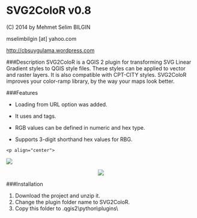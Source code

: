 SVG2ColoR v0.8
==========


(C) 2014 by Mehmet Selim BILGIN

mselimbilgin [at] yahoo.com

http://cbsuygulama.wordpress.com



###Description
SVG2ColoR is a QGIS 2 plugin for transforming SVG Linear Gradient styles to QGIS style files. These styles can be applied to vector and raster layers. It is also compatible with CPT-CITY styles. SVG2ColoR improves your color-ramp library, by the way your maps look better.

###Features

   - Loading from URL option was added.
   
   - It uses <linearGradient/> and  <stop/> tags.

   - RGB values can be defined in numeric and hex type.
   
   - Supports 3-digit shorthand hex values for RBG.
   



    
    
    
    <p align="center">
  <img src="https://lh5.googleusercontent.com/-NxXmWX2UwVo/U72QoLYpWMI/AAAAAAAAAkM/MPRS3cYi_dw/w574-h397-no/11.png"/>
</p>
    <p align="center">
  <img src="https://lh6.googleusercontent.com/-de8Pm7pNV0Q/U72QoML6xgI/AAAAAAAAAkQ/k6hRcg_a2WA/w574-h397-no/12.png"/>
</p>


###Installation

1. Download the project and unzip it.
2. Change the plugin folder name to SVG2ColoR. 
3. Copy this folder to .qgis2\python\plugins\  
